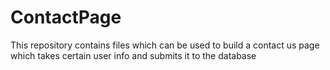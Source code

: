# ContactPage
This repository contains files which can be used to build a contact us page which takes certain user info and submits it to the database
